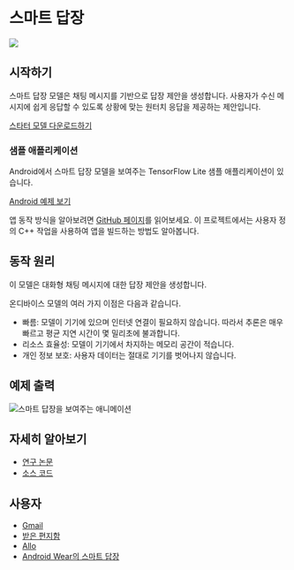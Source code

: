 # 스마트 답장


<img src="../images/smart_reply.png" class="attempt-right">

## 시작하기

스마트 답장 모델은 채팅 메시지를 기반으로 답장 제안을 생성합니다. 사용자가 수신 메시지에 쉽게 응답할 수 있도록 상황에 맞는 원터치 응답을 제공하는 제안입니다.

<a class="button button-primary" href="https://tfhub.dev/tensorflow/lite-model/smartreply/1/default/1?lite-format=tflite">스타터 모델 다운로드하기</a>

### 샘플 애플리케이션

Android에서 스마트 답장 모델을 보여주는 TensorFlow Lite 샘플 애플리케이션이 있습니다.

<a class="button button-primary" href="https://github.com/tensorflow/examples/tree/master/lite/examples/smart_reply/android">Android 예제 보기</a>

앱 동작 방식을 알아보려면 [GitHub 페이지](https://github.com/tensorflow/examples/tree/master/lite/examples/smart_reply/android/)를 읽어보세요. 이 프로젝트에서는 사용자 정의 C++ 작업을 사용하여 앱을 빌드하는 방법도 알아봅니다.

## 동작 원리

이 모델은 대화형 채팅 메시지에 대한 답장 제안을 생성합니다.

온디바이스 모델의 여러 가지 이점은 다음과 같습니다.

<ul>
  <li>빠름: 모델이 기기에 있으며 인터넷 연결이 필요하지 않습니다. 따라서 추론은 매우 빠르고 평균 지연 시간이 몇 밀리초에 불과합니다.</li>
  <li>리소스 효율성: 모델이 기기에서 차지하는 메모리 공간이 적습니다.</li>
  <li>개인 정보 보호: 사용자 데이터는 절대로 기기를 벗어나지 않습니다.</li>
</ul>

## 예제 출력


<img alt="스마트 답장을 보여주는 애니메이션" src="images/smart_reply.gif" style="max-width: 300px">

## 자세히 알아보기

<ul>
  <li><a href="https://arxiv.org/pdf/1708.00630.pdf">연구 논문</a></li>
  <li><a href="https://github.com/tensorflow/examples/tree/master/lite/examples/smart_reply/android">소스 코드</a></li>
</ul>

## 사용자

<ul>
  <li><a href="https://www.blog.google/products/gmail/save-time-with-smart-reply-in-gmail/">Gmail</a></li>
  <li><a href="https://www.blog.google/products/gmail/computer-respond-to-this-email/">받은 편지함</a></li>
  <li><a href="https://blog.google/products/allo/google-allo-smarter-messaging-app/">Allo</a></li>
  <li><a href="https://research.googleblog.com/2017/02/on-device-machine-intelligence.html">Android Wear의 스마트 답장</a></li>
</ul>
